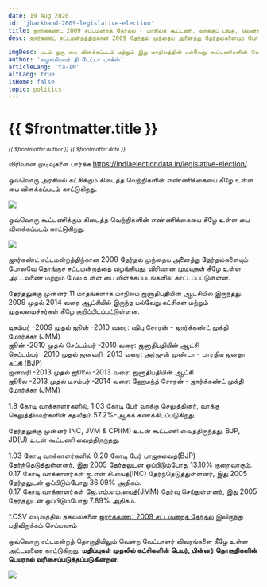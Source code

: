 ```yaml
---
date: 19 Aug 2020
id: 'jharkhand-2009-legislative-election'
title: ஜார்க்கண்ட் 2009 சட்டமன்றத் தேர்தல் - மாநிலக் கூட்டணி, வாக்குப் பங்கு, வென்ற இடங்கள் மற்றும் முக்கிய நிகழ்வுகள்.
desc: ஜார்கண்ட் சட்டமன்றத்திற்கான 2009 தேர்தல் முந்தைய அனைத்து தேர்தல்களையும் போலவே தொங்குச் சட்டமன்றத்தை வழங்கியது. விரிவான முடிவுகள் கீழே உள்ள அட்டவணை மற்றும் மேல உள்ள பை  விளக்கப்படங்களில் காட்டப்பட்டுள்ளன

imgDesc: படம் ஒரு பை விளக்கப்படம் மற்றும் இது மாநிலத்தின் பல்வேறு கூட்டணிகளின் வெற்றிகளின் எண்ணிக்கையைக் காட்டுகிறது.
author: 'வழங்கியவர் தி டேட்டா டாக்ஸ்'
articleLang: 'ta-IN'
altLang: true
isHome: false
topic: politics
---
```


<altLang />

# {{ $frontmatter.title }}
<i style="font-size: 0.75em;"> {{ $frontmatter.author }} {{ $frontmatter.date }} </i>

விரிவான முடிவுகளை பார்க்க <https://indiaelectiondata.in/legislative-election/>.

ஒவ்வொரு அரசியல் கட்சிக்கும் கிடைத்த வெற்றிகளின் எண்ணிக்கையை கீழே உள்ள பை விளக்கப்படம் காட்டுகிறது.  

![](/img/politics/jharkhand-2009-legislative-election/jh-2009-election-1.png)

ஒவ்வொரு கூட்டணிக்கும் கிடைத்த வெற்றிகளின் எண்ணிக்கையை கீழே உள்ள பை விளக்கப்படம் காட்டுகிறது.  

![](/img/politics/jharkhand-2009-legislative-election/jh-2009-election-2.png)

ஜார்கண்ட் சட்டமன்றத்திற்கான 2009 தேர்தல் முந்தைய அனைத்து தேர்தல்களையும் போலவே தொங்குச் சட்டமன்றத்தை வழங்கியது. விரிவான முடிவுகள் கீழே உள்ள அட்டவணை மற்றும் மேல உள்ள பை  விளக்கப்படங்களில் காட்டப்பட்டுள்ளன.

தேர்தலுக்கு முன்னர் 11 மாதங்களாக மாநிலம் ஜனாதிபதியின் ஆட்சியில் இருந்தது. 2009 முதல் 2014 வரை ஆட்சியில் இருந்த பல்வேறு கட்சிகள் மற்றும் முதலமைச்சர்கள் கீழே குறிப்பிடப்பட்டுள்ளன.

டிசம்பர் -2009 முதல் ஜூன் -2010 வரை: ஷிபு சோரன் - ஜார்க்கண்ட் முக்தி மோர்ச்சா (JMM)  
ஜூன் -2010 முதல் செப்டம்பர் -2010 வரை: ஜனாதிபதியின் ஆட்சி  
செப்டம்பர் -2010 முதல் ஜனவரி -2013 வரை: அர்ஜுன் முண்டா - பாரதிய ஜனதா கட்சி (BJP)  
ஜனவரி -2013 முதல் ஜூலை -2013 வரை: ஜனாதிபதியின் ஆட்சி  
ஜூலை -2013 முதல் டிசம்பர் -2014 வரை: ஹேமந்த் சோரன் - ஜார்க்கண்ட் முக்தி மோர்ச்சா (JMM)  

1.8 கோடி வாக்காளர்களில், 1.03 கோடி பேர் வாக்கு செலுத்தினர், வாக்கு செலுத்தியவர்களின் சதவீதம் 57.2%-ஆகக் கணக்கிடப்படுகிறது.  

தேர்தலுக்கு முன்னர் INC, JVM & CPI(M) உடன் கூட்டணி வைத்திருந்தது, BJP, JD(U) உடன் கூட்டணி வைத்திருந்தது.  

1.03 கோடி வாக்காளர்களில் 0.20 கோடி பேர் பாஜகவைத்(BJP) தேர்ந்தெடுத்துள்ளனர், இது 2005 தேர்தலுடன் ஒப்பிடும்போது 13.10% குறைவாகும்.  
0.17 கோடி வாக்காளர்கள் ஐ.என்.சி.யைத்(INC) தேர்ந்தெடுத்துள்ளனர், இது 2005 தேர்தலுடன் ஒப்பிடும்போது 36.09% அதிகம்.  
0.17 கோடி வாக்காளர்கள் ஜே.எம்.எம்.யைத்(JMM) தேர்வு செய்துள்ளனர், இது 2005 தேர்தலுடன் ஒப்பிடும்போது 7.89% அதிகம்.  

\*.CSV வடிவத்தில் தகவல்களை [ஜார்க்கண்ட் 2009 சட்டமன்றத் தேர்தல்](https://thedatatalks.in/datas/politics/jharkhand-2009-legislative-election.csv) இலிருந்து பதிவிறக்கம் செய்யலாம்

ஒவ்வொரு சட்டமன்றத் தொகுதியிலும் வென்ற வேட்பாளர் விவரங்களை கீழே உள்ள அட்டவணை காட்டுகிறது.
**மதிப்புகள் முதலில் கட்சிகளின் பெயர், பின்னர் தொகுதிகளின் பெயரால் வரிசைப்படுத்தப்படுகின்றன.**

![](/img/politics/jharkhand-2009-legislative-election/jh-2009-election-3.png)


<style>

</style>
